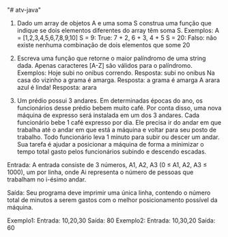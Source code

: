 "# atv-java" 

1) Dado um array de objetos A e uma soma S construa uma função que indique se dois
elementos diferentes do array têm soma S.
Exemplos: A = [1,2,3,4,5,6,7,8,9,10]
S = 9: True: 7 + 2, 6 + 3, 4 + 5
S = 20: Falso: não existe nenhuma combinação de dois elementos que some 20


2) Escreva uma função que retorne o maior palíndromo de uma string dada. Apenas
caracteres [A-Z] são válidos para o palíndromo.
Exemplos:
Hoje subi no onibus correndo. Resposta: subi no onibus
Na casa do vizinho a grama é amarga. Resposta: a grama é amarga
A arara azul é linda! Resposta: arara


3) Um prédio possui 3 andares. Em determinadas épocas do ano, os funcionários desse
prédio bebem muito café. Por conta disso, uma nova máquina de expresso será instalada em
um dos 3 andares. Cada funcionário bebe 1 café expresso por dia. Ele precisa ir do andar em
que trabalha até o andar em que está a máquina e voltar para seu posto de trabalho. Todo
funcionário leva 1 minuto para subir ou descer um andar. Sua tarefa é ajudar a posicionar a
máquina de forma a minimizar o tempo total gasto pelos funcionários subindo e descendo
escadas.

Entrada: A entrada consiste de 3 números, A1, A2, A3 (0 ≤ A1, A2, A3 ≤ 1000), um por linha,
onde Ai representa o número de pessoas que trabalham no i-ésimo andar.

Saída: Seu programa deve imprimir uma única linha, contendo o número total de minutos a
serem gastos com o melhor posicionamento possível da máquina.

Exemplo1: 
   Entrada: 10,20,30 Saída: 80
Exemplo2: 
   Entrada: 10,30,20 Saída: 60